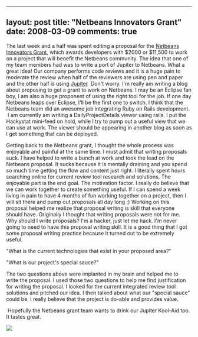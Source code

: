 
---
layout: post
title: "Netbeans Innovators Grant"
date: 2008-03-09
comments: true
---


The last week and a half was spent editing a proposal for the [Netbeans Innovators Grant][1], which 
awards developers with $2000 or $11,500 to work on a project that will benefit the Netbeans community. 
The idea that one of my team members had was to write a port of Jupiter to Netbeans. What a great idea! 
Our company performs code reviews and it is a huge pain to moderate the review when half of the reviewers 
are using pen and paper and the other half is using [Jupiter][2]  Don't worry. I'm really am writing a 
blog about proposing to get a grant to work on Netbeans. I may be an Eclipse fan boy, I am also a huge 
proponent of using the right tool for the job. If one day Netbeans leaps over Eclipse, I'll be the first 
one to switch. I think that the Netbeans team did an awesome job integrating Ruby on Rails development. 
 I am currently am writing a DailyProjectDetails viewer using rails. I put the Hackystat mini-feed on 
hold, while I try to pump out a useful view that we can use at work. The viewer should be appearing in 
another blog as soon as I get something that can be deployed.

Getting back to the Netbeans grant, I thought the whole process was enjoyable and painful at the same time.
I must admit that writing proposals suck. I have helped to write a bunch at work and took the lead on 
the Netbeans proposal. It sucks because it is mentally draining and you spend so much time getting the 
flow and content just right. I literally spent hours searching online for current review tool research 
and solutions.  The enjoyable part is the end goal. The motivation factor. I really do believe that we 
can work together to create something useful. If I can spend a week living in pain to have 4 months of 
fun working together on a project, then I will sit there and pump out proposals all day long ;) Working on 
this proposal helped me realize that proposal writing is skill that everyone should have. Originally I 
thought that writing proposals were not for me. Why should I write proposals? I'm a hacker, just let me 
hack. I'm never going to need to have this proposal writing skill. It is a good thing that I got some 
proposal writing practice because it turned out to be extremely useful. 

"What is the current technologies that exist in your proposed area?"

"What is our project's special sauce?" 

The two questions above were implanted in my brain and helped me to write the proposal. I used those two 
questions to help me find justification for writing the proposal. I looked for the current integrated 
review tool solutions and pitched our idea. I then talked about what our "special sauce" could be. I 
really believe that the project is do-able and provides value.  

 Hopefully the Netbeans grant team wants to drink our Jupiter Kool-Aid too. It tastes great.  

![][3]     


  [1]: http://www.netbeans.org/grant/
  [2]: http://code.google.com/p/jupiter-eclipse-plugin/
  [3]: http://i21.photobucket.com/albums/b251/ipulltrigger/koolaid.jpg
